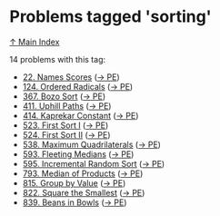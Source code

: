 # Problems tagged 'sorting'

[↑ Main Index](../README.md)

14 problems with this tag:

- [22. Names Scores](../problems/22.md) ([→ PE](https://projecteuler.net/problem=22))
- [124. Ordered Radicals](../problems/124.md) ([→ PE](https://projecteuler.net/problem=124))
- [367. Bozo Sort](../problems/367.md) ([→ PE](https://projecteuler.net/problem=367))
- [411. Uphill Paths](../problems/411.md) ([→ PE](https://projecteuler.net/problem=411))
- [414. Kaprekar Constant](../problems/414.md) ([→ PE](https://projecteuler.net/problem=414))
- [523. First Sort I](../problems/523.md) ([→ PE](https://projecteuler.net/problem=523))
- [524. First Sort II](../problems/524.md) ([→ PE](https://projecteuler.net/problem=524))
- [538. Maximum Quadrilaterals](../problems/538.md) ([→ PE](https://projecteuler.net/problem=538))
- [593. Fleeting Medians](../problems/593.md) ([→ PE](https://projecteuler.net/problem=593))
- [595. Incremental Random Sort](../problems/595.md) ([→ PE](https://projecteuler.net/problem=595))
- [793. Median of Products](../problems/793.md) ([→ PE](https://projecteuler.net/problem=793))
- [815. Group by Value](../problems/815.md) ([→ PE](https://projecteuler.net/problem=815))
- [822. Square the Smallest](../problems/822.md) ([→ PE](https://projecteuler.net/problem=822))
- [839. Beans in Bowls](../problems/839.md) ([→ PE](https://projecteuler.net/problem=839))
